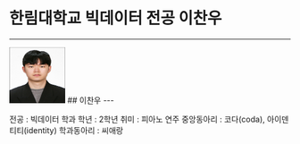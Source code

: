 # 한림대학교 빅데이터 전공 이찬우
---
<img src= 이찬우.jpg height=100, width=100>
## 이찬우
---

전공 : 빅데이터 학과
학년 : 2학년
취미 : 피아노 연주
중앙동아리 : 코다(coda), 아이덴티티(identity)
학과동아리 : 씨애랑

